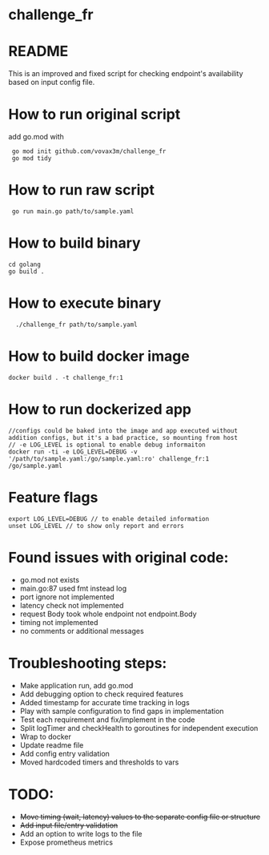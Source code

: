 # challenge_fr

# README
This is an improved and fixed script for checking endpoint's availability based on input config file.

# How to run original script
add go.mod with 
```
 go mod init github.com/vovax3m/challenge_fr
 go mod tidy
```
# How to run raw script
```
 go run main.go path/to/sample.yaml
```
# How to build binary
  ```
  cd golang
  go build .
  ```
# How to execute binary
```
  ./challenge_fr path/to/sample.yaml
```
# How to build docker image
```
docker build . -t challenge_fr:1
```
# How to run dockerized app
```
//configs could be baked into the image and app executed without addition configs, but it's a bad practice, so mounting from host
// -e LOG_LEVEL is optional to enable debug informaiton
docker run -ti -e LOG_LEVEL=DEBUG -v '/path/to/sample.yaml:/go/sample.yaml:ro' challenge_fr:1 /go/sample.yaml
```
# Feature flags
```
export LOG_LEVEL=DEBUG // to enable detailed information
unset LOG_LEVEL // to show only report and errors
```
# Found issues with original code:

- go.mod not exists
- main.go:87 used fmt instead log
- port ignore not implemented
- latency check not implemented
- request Body took whole endpoint not endpoint.Body
- timing not implemented
- no comments or additional messages

# Troubleshooting steps:
- Make application run, add go.mod
- Add debugging option to check required features
- Added timestamp for accurate time tracking in logs
- Play with sample configuration to find gaps in implementation
- Test each requirement and fix/implement in the code
- Split logTimer and checkHealth to goroutines for independent execution 
- Wrap to docker
- Update readme file
- Add config entry validation
- Moved hardcoded timers and thresholds to vars

# TODO:
- <s>Move timing (wait, latency) values to the separate config file or structure</s>
- <s>Add input file/entry validation</s>
- Add an option to write logs to the file
- Expose prometheus metrics

